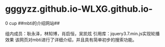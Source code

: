 # gggyzz.github.io-WLXG.github.io-
0 cup
##mbti的介绍网站##
  
  组内成员：耿永泽，林知博，肖启恒，吴凯炫
引用库：jquery3.7.min.js实现轮播效果
该网页对mbti进行了详细介绍，并且具有简单初步的搜索功能。

